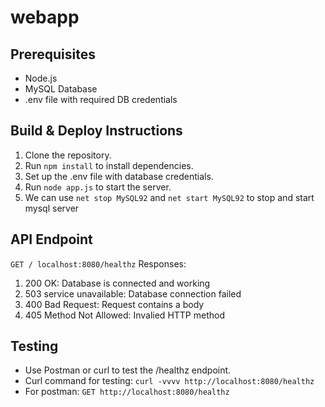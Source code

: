 # webapp

## Prerequisites
- Node.js
- MySQL Database
- .env file with required DB credentials

## Build & Deploy Instructions
1. Clone the repository.
2. Run `npm install` to install dependencies.
3. Set up the .env file with database credentials.
4. Run `node app.js` to start the server.
5. We can use `net stop MySQL92` and `net start MySQL92` to stop and start mysql server 

## API Endpoint
`GET / localhost:8080/healthz`
Responses: 
1. 200 OK: Database is connected and working
2. 503 service unavailable: Database connection failed
3. 400 Bad Request: Request contains a body
4. 405 Method Not Allowed: Invalied HTTP method

## Testing
- Use Postman or curl to test the /healthz endpoint.
- Curl command for testing: `curl -vvvv http://localhost:8080/healthz`
- For postman: `GET http://localhost:8080/healthz`